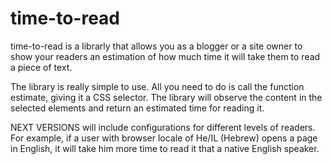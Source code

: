 time-to-read
============

time-to-read is a librarly that allows you as a blogger or a site owner to show your readers an estimation of 
how much time it will take them to read a piece of text.

The library is really simple to use.
All you need to do is call the function estimate, giving it a CSS selector.
The library will observe the content in the selected elements and return an estimated time for reading it.

NEXT VERSIONS will include configurations for different levels of readers. 
For example, if a user with browser locale of He/IL (Hebrew) opens a page in English, 
it will take him more time to read it that a native English speaker.
